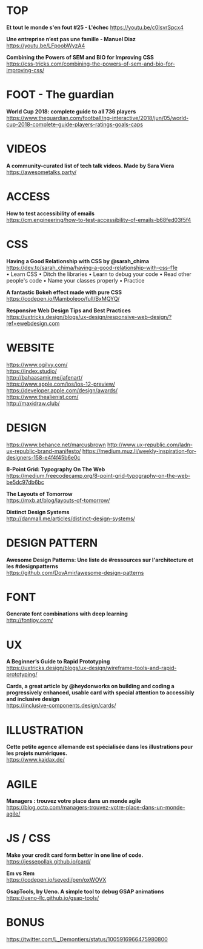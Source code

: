 # TOP

**Et tout le monde s'en fout #25 - L'échec**
https://youtu.be/c0IsvrSpcx4

**Une entreprise n’est pas une famille - Manuel Diaz**
https://youtu.be/LFpoobWyzA4

**Combining the Powers of SEM and BIO for Improving CSS**  
https://css-tricks.com/combining-the-powers-of-sem-and-bio-for-improving-css/



# FOOT - The guardian

**World Cup 2018: complete guide to all 736 players**  
https://www.theguardian.com/football/ng-interactive/2018/jun/05/world-cup-2018-complete-guide-players-ratings-goals-caps



# VIDEOS

**A community-curated list of tech talk videos. Made by Sara Viera**  
https://awesometalks.party/



# ACCESS

**How to test accessibility of emails**  
https://cm.engineering/how-to-test-accessibility-of-emails-b68fed03f5f4



# CSS

**Having a Good Relationship with CSS by @sarah_chima**  
https://dev.to/sarah_chima/having-a-good-relationship-with-css-f1e  
• Learn CSS
• Ditch the libraries
• Learn to debug your code
• Read other people's code
• Name your classes properly
• Practice  

**A fantastic Bokeh effect made with pure CSS**  
https://codepen.io/Mamboleoo/full/BxMQYQ/

**Responsive Web Design Tips and Best Practices**  
https://uxtricks.design/blogs/ux-design/responsive-web-design/?ref=ewebdesign.com



# WEBSITE

https://www.ogilvy.com/  
https://index.studio/  
http://bahaasamir.me/jafenart/  
https://www.apple.com/ios/ios-12-preview/  
https://developer.apple.com/design/awards/  
https://www.thealienist.com/  
http://maxidraw.club/



# DESIGN

https://www.behance.net/marcusbrown
http://www.ux-republic.com/ladn-ux-republic-brand-manifesto/
https://medium.muz.li/weekly-inspiration-for-designers-158-e4f4f45b6e0c  


**8-Point Grid: Typography On The Web**  
https://medium.freecodecamp.org/8-point-grid-typography-on-the-web-be5dc97db6bc

**The Layouts of Tomorrow**  
https://mxb.at/blog/layouts-of-tomorrow/  


**Distinct Design Systems**  
http://danmall.me/articles/distinct-design-systems/  



# DESIGN PATTERN

**Awesome Design Patterns: Une liste de #ressources sur l'architecture et les #designpatterns**  
https://github.com/DovAmir/awesome-design-patterns



# FONT

**Generate font combinations with deep learning**  
http://fontjoy.com/



# UX

**A Beginner’s Guide to Rapid Prototyping**  
https://uxtricks.design/blogs/ux-design/wireframe-tools-and-rapid-prototyping/

**Cards, a great article by @heydonworks on building and coding a progressively enhanced, usable card with special attention to accessibly and inclusive design**  
https://inclusive-components.design/cards/




# ILLUSTRATION

**Cette petite agence allemande est spécialisée dans les illustrations pour les projets numériques.**  
https://www.kajdax.de/




# AGILE

**Managers : trouvez votre place dans un monde agile**  
https://blog.octo.com/managers-trouvez-votre-place-dans-un-monde-agile/




# JS / CSS

**Make your credit card form better in one line of code.**  
https://jessepollak.github.io/card/

**Em vs Rem**  
https://codepen.io/seyedi/pen/oxWOVX

**GsapTools, by Ueno. A simple tool to debug GSAP animations**  
https://ueno-llc.github.io/gsap-tools/



# BONUS

https://twitter.com/L_Demontiers/status/1005916966475980800


